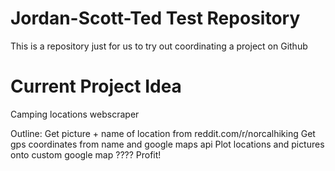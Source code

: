 # Jordan-Scott-Ted Test Repository

This is a repository just for us to try out coordinating a project on Github

# Current Project Idea
Camping locations webscraper

Outline:
	Get picture + name of location from reddit.com/r/norcalhiking
	Get gps coordinates from name and google maps api
	Plot locations and pictures onto custom google map
	????
	Profit!
	